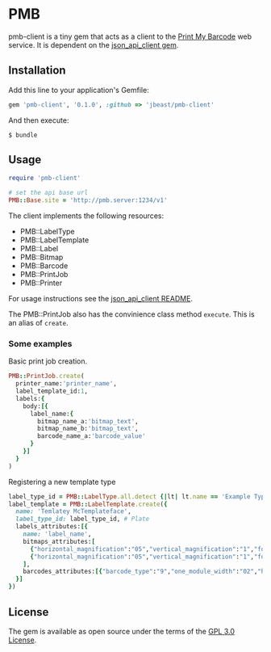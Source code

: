 # PMB

pmb-client is a tiny gem that acts as a client to the [Print My Barcode](https://github.com/sanger/print_my_barcode) web service. It is dependent on the [json_api_client gem](https://github.com/chingor13/json_api_client).

## Installation

Add this line to your application's Gemfile:

```ruby
gem 'pmb-client', '0.1.0', :github => 'jbeast/pmb-client'
```

And then execute:

    $ bundle

## Usage

```ruby
require 'pmb-client'

# set the api base url
PMB::Base.site = 'http://pmb.server:1234/v1'
```

The client implements the following resources:
  - PMB::LabelType
  - PMB::LabelTemplate
  - PMB::Label
  - PMB::Bitmap
  - PMB::Barcode
  - PMB::PrintJob
  - PMB::Printer

For usage instructions see the [json_api_client README](https://github.com/chingor13/json_api_client).

The PMB::PrintJob also has the convinience class method `execute`. This is an alias of `create`.

### Some examples

Basic print job creation.
```ruby
PMB::PrintJob.create(
  printer_name:'printer_name',
  label_template_id:1,
  labels:{
    body:[{
      label_name:{
        bitmap_name_a:'bitmap_text',
        bitmap_name_b:'bitmap_text',
        barcode_name_a:'barcode_value'
      }
    }]
  }
)
```

Registering a new template type
```ruby
label_type_id = PMB::LabelType.all.detect {|lt| lt.name == 'Example Type'}.id
label_template = PMB::LabelTemplate.create({
  name: 'Temlatey McTemplateface',
  label_type_id: label_type_id, # Plate
  labels_attributes:[{
    name: 'label_name',
    bitmaps_attributes:[
      {"horizontal_magnification":"05","vertical_magnification":"1","font":"G","space_adjustment":"00","rotational_angles":"00","x_origin":"0030","y_origin":"0035","field_name":"bitmap_name_a"},
      {"horizontal_magnification":"05","vertical_magnification":"1","font":"G","space_adjustment":"00","rotational_angles":"00","x_origin":"0030","y_origin":"0065","field_name":"bitmap_name_b"}
    ],
    barcodes_attributes:[{"barcode_type":"9","one_module_width":"02","height":"0070","x_origin":"0300","y_origin":"0000","field_name":"barcode_name_a"}]
  }]
})
```


## License

The gem is available as open source under the terms of the [GPL 3.0 License](https://opensource.org/licenses/GPL-3.0).

